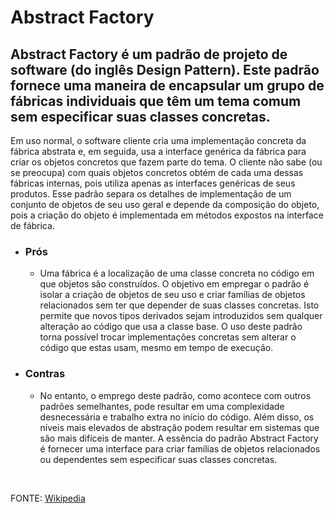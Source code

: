 # Abstract Factory
## Abstract Factory é um padrão de projeto de software (do inglês Design Pattern). Este padrão fornece uma maneira de encapsular um grupo de fábricas individuais que têm um tema comum sem especificar suas classes concretas.

Em uso normal, o software cliente cria uma implementação concreta da fábrica abstrata e, em seguida, usa a interface genérica da fábrica para criar os objetos concretos que fazem parte do tema. O cliente não sabe (ou se preocupa) com quais objetos concretos obtém de cada uma dessas fábricas internas, pois utiliza apenas as interfaces genéricas de seus produtos. Esse padrão separa os detalhes de implementação de um conjunto de objetos de seu uso geral e depende da composição do objeto, pois a criação do objeto é implementada em métodos expostos na interface de fábrica.

- ### Prós
  - Uma fábrica é a localização de uma classe concreta no código em que objetos são construídos. O objetivo em empregar o padrão é isolar a criação de objetos de seu uso e criar famílias de objetos relacionados sem ter que depender de suas classes concretas. Isto permite que novos tipos derivados sejam introduzidos sem qualquer alteração ao código que usa a classe base. O uso deste padrão torna possível trocar implementações concretas sem alterar o código que estas usam, mesmo em tempo de execução.

- ### Contras
  - No entanto, o emprego deste padrão, como acontece com outros padrões semelhantes, pode resultar em uma complexidade desnecessária e trabalho extra no início do código. Além disso, os níveis mais elevados de abstração podem resultar em sistemas que são mais difíceis de manter. A essência do padrão Abstract Factory é fornecer uma interface para criar famílias de objetos relacionados ou dependentes sem especificar suas classes concretas.

<br>

FONTE: [Wikipedia](https://en.wikipedia.org/wiki/Abstract_factory_pattern)
